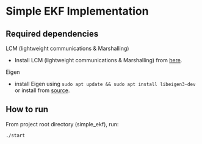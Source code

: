 # Simple EKF Implementation

## Required dependencies

LCM (lightweight communications & Marshalling)  
- Install LCM (lightweight communications & Marshalling) from [here](https://lcm-proj.github.io/lcm/content/install-instructions.html#installing-lcm).

Eigen 
- install Eigen using `sudo apt update && sudo apt install libeigen3-dev` or install from [source](https://gitlab.com/libeigen/eigen).

## How to run

From project root directory (simple_ekf), run:

```bash
./start  
```
